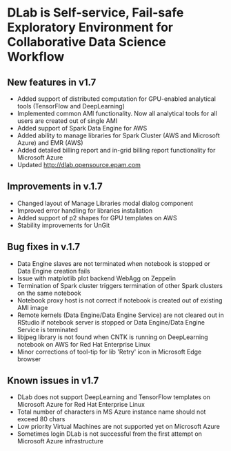 # DLab is Self-service, Fail-safe Exploratory Environment for Collaborative Data Science Workflow

## New features in v1.7

- Added support of distributed computation for GPU-enabled analytical tools (TensorFlow and DeepLearning)
- Implemented common AMI functionality. Now all analytical tools for all users are created out of single AMI
- Added support of Spark Data Engine for AWS
- Added ability to manage libraries for Spark Cluster (AWS and Microsoft Azure) and EMR (AWS)
- Added detailed billing report and in-grid billing report functionality for Microsoft Azure
- Updated http://dlab.opensource.epam.com

## Improvements in v.1.7

- Changed layout of Manage Libraries modal dialog component
- Improved error handling for libraries installation
- Added support of p2 shapes for GPU templates on AWS
- Stability improvements for UnGit

## Bug fixes in v.1.7

- Data Engine slaves are not terminated when notebook is stopped or Data Engine creation fails
- Issue with matplotlib plot backend WebAgg on Zeppelin
- Termination of Spark cluster triggers termination of other Spark clusters on the same notebook
- Notebook proxy host is not correct if notebook is created out of existing AMI image
- Remote kernels (Data Engine/Data Engine Service) are not cleared out in RStudio if notebook server is stopped or Data Engine/Data Engine Service is terminated
- libjpeg library is not found when CNTK is running on DeepLearning notebook on AWS for Red Hat Enterprise Linux
- Minor corrections of tool-tip for lib \'Retry\' icon in Microsoft Edge browser

## Known issues in v1.7

- DLab does not support DeepLearning and TensorFlow templates on Microsoft Azure for Red Hat Enterprise Linux
- Total number of characters in MS Azure instance name should not exceed 80 chars
- Low priority Virtual Machines are not supported yet on Microsoft Azure
- Sometimes login DLab is not successful from the first attempt on Microsoft Azure infrastructure
